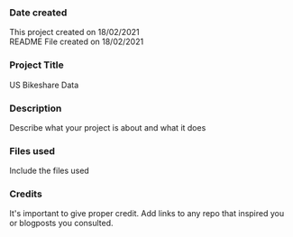 ### Date created
This project created on 18/02/2021  
README File created on 18/02/2021


### Project Title
US Bikeshare Data 

### Description
Describe what your project is about and what it does

### Files used
Include the files used

### Credits
It's important to give proper credit. Add links to any repo that inspired you or blogposts you consulted.

